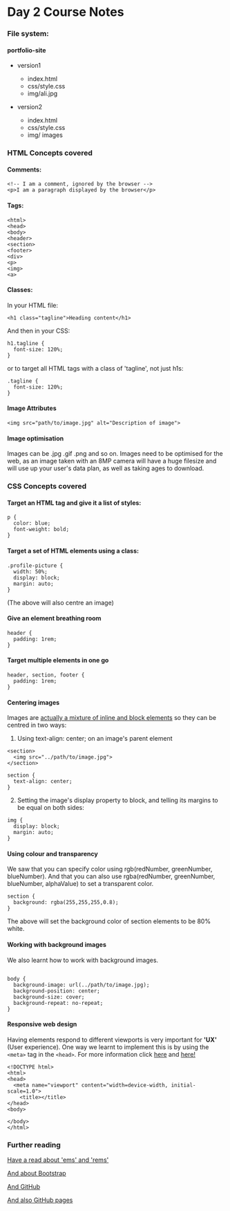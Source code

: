 # Day 2 Course Notes

### File system:

#### portfolio-site

* version1
  * index.html
  * css/style.css
  * img/ali.jpg

* version2
  * index.html
  * css/style.css
  * img/ images

### HTML Concepts covered

#### Comments:

```
<!-- I am a comment, ignored by the browser -->
<p>I am a paragraph displayed by the browser</p>
```

#### Tags:
```
<html>
<head>
<body>
<header>
<section>
<footer>
<div>
<p>
<img>
<a>
```

#### Classes:

In your HTML file:

```
<h1 class="tagline">Heading content</h1>
```

And then in your CSS:

```
h1.tagline {
  font-size: 120%;
}
```

or to target all HTML tags with a class of 'tagline', not just h1s:

```
.tagline {
  font-size: 120%;
}
```

#### Image Attributes

```
<img src="path/to/image.jpg" alt="Description of image">
```

#### Image optimisation

Images can be .jpg .gif .png and so on. Images need to be optimised for the web, as an image taken with an 8MP camera will have a huge filesize and will use up your user's data plan, as well as taking ages to download.

### CSS Concepts covered

#### Target an HTML tag and give it a list of styles:

```
p {
  color: blue;
  font-weight: bold;
}
```

#### Target a set of HTML elements using a class:

```
.profile-picture {
  width: 50%;
  display: block;
  margin: auto;
}
```

(The above will also centre an image)

#### Give an element breathing room

```
header {
  padding: 1rem;
}
```

#### Target multiple elements in one go

```
header, section, footer {
  padding: 1rem;
}
```

#### Centering images

Images are [actually a mixture of inline and block elements](http://stackoverflow.com/questions/2402761/is-img-element-block-level-or-inline-level) so they can be centred in two ways:

1. Using text-align: center; on an image's parent element

```
<section>
  <img src="../path/to/image.jpg">
</section>
```

```
section {
  text-align: center;
}
```

2. Setting the image's display property to block, and telling its margins to be equal on both sides:

```
img {
  display: block;
  margin: auto;
}
```

#### Using colour and transparency

We saw that you can specify color using rgb(redNumber, greenNumber, blueNumber). And that you can also use rgba(redNumber, greenNumber, blueNumber, alphaValue) to set a transparent color.

```
section {
  background: rgba(255,255,255,0.8);
}
```

The above will set the background color of section elements to be 80% white.

#### Working with background images

We also learnt how to work with background images.

```

body {
  background-image: url(../path/to/image.jpg);
  background-position: center;
  background-size: cover;
  background-repeat: no-repeat;
}
```
#### Responsive web design

Having elements respond to different viewports is very important for **'UX'** (User experience). One way we learnt to implement this is by using the ```<meta>``` tag in the ```<head>```. For more information click [here](http://www.w3schools.com/css/css_rwd_viewport.asp) and [here!](http://www.w3schools.com/tags/tag_meta.asp)

```
<!DOCTYPE html>
<html>
<head>
  <meta name="viewport" content="width=device-width, initial-scale=1.0">
  	<title></title>
</head>
<body>

</body>
</html>

```

### Further reading

[Have a read about 'ems' and 'rems'](https://codemyviews.com/blog/whats-the-deal-with-em-and-rem)

[And about Bootstrap](http://www.w3schools.com/bootstrap/)

[And GitHub](https://guides.github.com/activities/hello-world/)

[And also GitHub pages](https://pages.github.com/)








